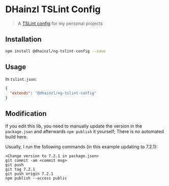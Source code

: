 # DHainzl TSLint Config

> A [TSLint config](https://palantir.github.io/tslint/usage/tslint-json/) for my personal projects

## Installation

```sh
npm install @dhainzl/ng-tslint-config --save
```

## Usage

In `tslint.json`:

```json
{
  "extends": "@dhainzl/ng-tslint-config"
}
```

## Modification

If you edit this lib, you need to manually update the version in the `package.json` and afterwards `npm publish` it yourself; There is no automated build here.

Usually, I run the following commands (in this example updating to 7.2.1):

```
<Change version to 7.2.1 in package.json>
git commit -am <commit msg>
git push
git tag 7.2.1
git push origin 7.2.1
npm publish --access public
```